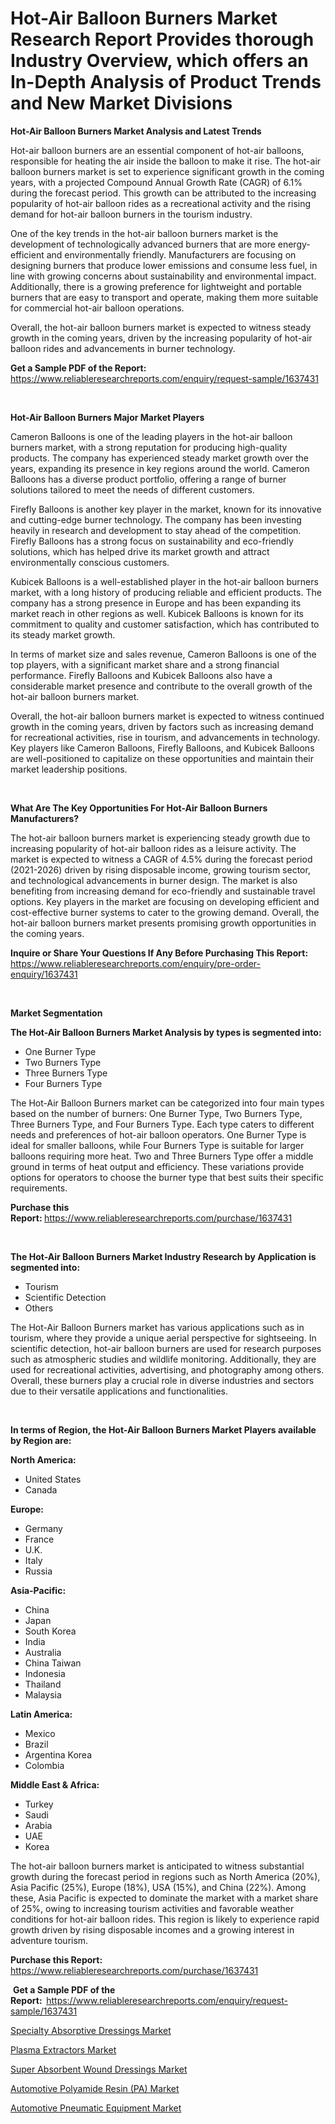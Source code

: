 <p><h1>Hot-Air Balloon Burners Market Research Report Provides thorough Industry Overview, which offers an In-Depth Analysis of Product Trends and New Market Divisions</h1></p><p><strong>Hot-Air Balloon Burners Market Analysis and Latest Trends</strong></p>
<p><p>Hot-air balloon burners are an essential component of hot-air balloons, responsible for heating the air inside the balloon to make it rise. The hot-air balloon burners market is set to experience significant growth in the coming years, with a projected Compound Annual Growth Rate (CAGR) of 6.1% during the forecast period. This growth can be attributed to the increasing popularity of hot-air balloon rides as a recreational activity and the rising demand for hot-air balloon burners in the tourism industry.</p><p>One of the key trends in the hot-air balloon burners market is the development of technologically advanced burners that are more energy-efficient and environmentally friendly. Manufacturers are focusing on designing burners that produce lower emissions and consume less fuel, in line with growing concerns about sustainability and environmental impact. Additionally, there is a growing preference for lightweight and portable burners that are easy to transport and operate, making them more suitable for commercial hot-air balloon operations.</p><p>Overall, the hot-air balloon burners market is expected to witness steady growth in the coming years, driven by the increasing popularity of hot-air balloon rides and advancements in burner technology.</p></p>
<p><strong>Get a Sample PDF of the Report:&nbsp;</strong> <a href="https://www.reliableresearchreports.com/enquiry/request-sample/1637431">https://www.reliableresearchreports.com/enquiry/request-sample/1637431</a></p>
<p>&nbsp;</p>
<p><strong>Hot-Air Balloon Burners Major Market Players</strong></p>
<p><p>Cameron Balloons is one of the leading players in the hot-air balloon burners market, with a strong reputation for producing high-quality products. The company has experienced steady market growth over the years, expanding its presence in key regions around the world. Cameron Balloons has a diverse product portfolio, offering a range of burner solutions tailored to meet the needs of different customers.</p><p>Firefly Balloons is another key player in the market, known for its innovative and cutting-edge burner technology. The company has been investing heavily in research and development to stay ahead of the competition. Firefly Balloons has a strong focus on sustainability and eco-friendly solutions, which has helped drive its market growth and attract environmentally conscious customers.</p><p>Kubicek Balloons is a well-established player in the hot-air balloon burners market, with a long history of producing reliable and efficient products. The company has a strong presence in Europe and has been expanding its market reach in other regions as well. Kubicek Balloons is known for its commitment to quality and customer satisfaction, which has contributed to its steady market growth.</p><p>In terms of market size and sales revenue, Cameron Balloons is one of the top players, with a significant market share and a strong financial performance. Firefly Balloons and Kubicek Balloons also have a considerable market presence and contribute to the overall growth of the hot-air balloon burners market.</p><p>Overall, the hot-air balloon burners market is expected to witness continued growth in the coming years, driven by factors such as increasing demand for recreational activities, rise in tourism, and advancements in technology. Key players like Cameron Balloons, Firefly Balloons, and Kubicek Balloons are well-positioned to capitalize on these opportunities and maintain their market leadership positions.</p></p>
<p>&nbsp;</p>
<p><strong>What Are The Key Opportunities For Hot-Air Balloon Burners Manufacturers?</strong></p>
<p><p>The hot-air balloon burners market is experiencing steady growth due to increasing popularity of hot-air balloon rides as a leisure activity. The market is expected to witness a CAGR of 4.5% during the forecast period (2021-2026) driven by rising disposable income, growing tourism sector, and technological advancements in burner design. The market is also benefiting from increasing demand for eco-friendly and sustainable travel options. Key players in the market are focusing on developing efficient and cost-effective burner systems to cater to the growing demand. Overall, the hot-air balloon burners market presents promising growth opportunities in the coming years.</p></p>
<p><strong>Inquire or Share Your Questions If Any Before Purchasing This Report:</strong> <a href="https://www.reliableresearchreports.com/enquiry/pre-order-enquiry/1637431">https://www.reliableresearchreports.com/enquiry/pre-order-enquiry/1637431</a></p>
<p>&nbsp;</p>
<p><strong>Market Segmentation</strong></p>
<p><strong>The Hot-Air Balloon Burners Market Analysis by types is segmented into:</strong></p>
<p><ul><li>One Burner Type</li><li>Two Burners Type</li><li>Three Burners Type</li><li>Four Burners Type</li></ul></p>
<p><p>The Hot-Air Balloon Burners market can be categorized into four main types based on the number of burners: One Burner Type, Two Burners Type, Three Burners Type, and Four Burners Type. Each type caters to different needs and preferences of hot-air balloon operators. One Burner Type is ideal for smaller balloons, while Four Burners Type is suitable for larger balloons requiring more heat. Two and Three Burners Type offer a middle ground in terms of heat output and efficiency. These variations provide options for operators to choose the burner type that best suits their specific requirements.</p></p>
<p><strong>Purchase this Report:&nbsp;</strong><a href="https://www.reliableresearchreports.com/purchase/1637431">https://www.reliableresearchreports.com/purchase/1637431</a></p>
<p>&nbsp;</p>
<p><strong>The Hot-Air Balloon Burners Market Industry Research by Application is segmented into:</strong></p>
<p><ul><li>Tourism</li><li>Scientific Detection</li><li>Others</li></ul></p>
<p><p>The Hot-Air Balloon Burners market has various applications such as in tourism, where they provide a unique aerial perspective for sightseeing. In scientific detection, hot-air balloon burners are used for research purposes such as atmospheric studies and wildlife monitoring. Additionally, they are used for recreational activities, advertising, and photography among others. Overall, these burners play a crucial role in diverse industries and sectors due to their versatile applications and functionalities.</p></p>
<p>&nbsp;</p>
<p><strong>In terms of Region, the Hot-Air Balloon Burners Market Players available by Region are:</strong></p>
<p>
    <p> <strong> North America: </strong>
        <ul>
            <li>United States</li>
            <li>Canada</li>
        </ul>
        </p> 
    <p> <strong> Europe: </strong>
        <ul>
            <li>Germany</li>
            <li>France</li>
            <li>U.K.</li>
            <li>Italy</li>
            <li>Russia</li>
        </ul>
        </p> 
    <p> <strong> Asia-Pacific: </strong>
        <ul>
            <li>China</li>
            <li>Japan</li>
            <li>South Korea</li>
            <li>India</li>
            <li>Australia</li>
            <li>China Taiwan</li>
            <li>Indonesia</li>
            <li>Thailand</li>
            <li>Malaysia</li>
        </ul>
        </p> 
    <p> <strong> Latin America: </strong>
        <ul>
            <li>Mexico</li>
            <li>Brazil</li>
            <li>Argentina Korea</li>
            <li>Colombia</li>
        </ul>
        </p> 
    <p> <strong> Middle East & Africa: </strong>
        <ul>
            <li>Turkey</li>
            <li>Saudi</li>
            <li>Arabia</li>
            <li>UAE</li>
            <li>Korea</li>
        </ul>
    </p>
    </p>
<p><p>The hot-air balloon burners market is anticipated to witness substantial growth during the forecast period in regions such as North America (20%), Asia Pacific (25%), Europe (18%), USA (15%), and China (22%). Among these, Asia Pacific is expected to dominate the market with a market share of 25%, owing to increasing tourism activities and favorable weather conditions for hot-air balloon rides. This region is likely to experience rapid growth driven by rising disposable incomes and a growing interest in adventure tourism.</p></p>
<p><strong>Purchase this Report: </strong><a href="https://www.reliableresearchreports.com/purchase/1637431">https://www.reliableresearchreports.com/purchase/1637431</a></p>
<p>&nbsp;<strong>Get a Sample PDF of the Report:&nbsp;&nbsp;</strong><a href="https://www.reliableresearchreports.com/enquiry/request-sample/1637431">https://www.reliableresearchreports.com/enquiry/request-sample/1637431</a></p>
<p><strong></strong></p>
<p><p><a href="https://medium.com/@alenamorar/specialty-absorptive-dressings-market-the-key-to-successful-business-strategy-forecast-till-2031-4595130b956c">Specialty Absorptive Dressings Market</a></p><p><a href="https://medium.com/@alenamorar/plasma-extractors-market-comprehensive-assessment-by-type-application-and-geography-07a63ab213cb">Plasma Extractors Market</a></p><p><a href="https://medium.com/@alenamorar/super-absorbent-wound-dressings-market-size-and-market-trends-complete-industry-overview-2024-to-4657c9346f93">Super Absorbent Wound Dressings Market</a></p><p><a href="https://github.com/sougarounis/Market-Research-Report-List-1/blob/main/automotive-polyamide-resin-pa-market.md">Automotive Polyamide Resin (PA) Market</a></p><p><a href="https://github.com/marloy8/Market-Research-Report-List-3/blob/main/automotive-pneumatic-equipment-market.md">Automotive Pneumatic Equipment Market</a></p></p>
